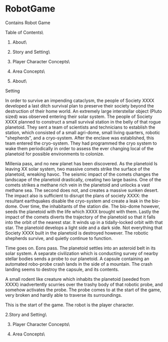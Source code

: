 # RobotGame
Contains Robot Game

Table of Contents\
1. About\
2. Story and Setting\
3. Player Character Concepts\
4. Area Concepts\


1. About\

Setting

In order to survive an impending cataclysm, the people of Society XXXX developed a last ditch survival plan to preserve their society beyond the destruction of their home world. An extremely large interstellar object (Pluto sized) was observed entering their solar system. The people of Society XXXX planned to construct a small survival station in the belly of that rogue planetoid. They sent a team of scientists and technicians to establish the station, which consisted of a small agri-dome, small living quarters, robotic "shepherds", and a cryo-system. After the enclave was established, this team entered the cryo-system. They had programmed  the cryo system to wake them periodically in order to assess the ever changing local of the planetoid for possible environments to colonize.


Millenia pass, and no new planet has been discovered. As the planetoid Is leaving XX solar system, two massive comets strike the surface of the planetoid, wreaking havoc. The seismic impact of the comets changes the landscape of the planetoid drastically, creating two large basins. One of the comets strikes a methane rich vein in the planetoid and unlocks a vast methane sea. The second does not, and creates a massive sunken desert. The impact also is sufficient to disrupt the plans of society XXXX: the resultant earthquakes disable the cryo-system and create a leak in the bio-dome. Over time, the inhabitants of the station die. The bio-dome however, seeds the planetoid with the life which XXXX brought with them. Lastly the impact of the comets diverts the trajectory of the planetoid so that it falls into the orbit of the nearest star. It winds up in a tidally-locked orbit with that star. The planetoid develops a light side and a dark side. Not everything that Society XXXX built in the planetoid is destroyed however. The robotic shepherds survive, and quietly continue to function.


Time goes on. Eons pass. The planetoid settles into an asteroid belt in its solar system. A separate civilization which is conducting survey of nearby stellar bodies sends a probe to our planetoid. A capsule containing an automated robo-probe crash lands in the side of a mountain. The crash landing seems to destroy the capsule, and its contents.


A small rodent like creature which inhabits the planetoid (seeded from XXXX) inadvertently scurries over the trashy body of that robotic probe, and somehow activates the probe. The probe comes to at the start of the game, very broken and hardly able to traverse its surroundings.
	
This is the start of the game. The robot is the player character.



2.Story and Setting\








3. Player Character Concepts\





4. Area Concepts\
